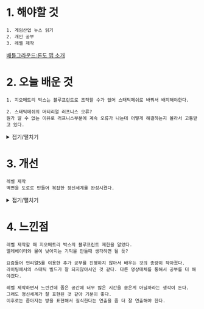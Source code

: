 # 1. 해야할 것
```
1. 게임산업 뉴스 읽기
2. 개인 공부
3. 레벨 제작
```
[배틀그라운드:론도 맵 소개](https://www.gameinsight.co.kr/news/articleView.html?idxno=31329)


# 2. 오늘 배운 것
```
1. 지오메트리 박스는 블루프린트로 조작할 수가 없어 스태틱메쉬로 바꿔서 배치해야한다.

2. 스태틱메쉬의 머티리얼 러프니스 오류?
뭔가 알 수 없는 이유로 러프니스부분에 계속 오류가 나는데 어떻게 해결하는지 몰라서 고통받고 있다.
```
<details>
<summary>접기/펼치기</summary>

![image](https://github.com/JM94Ent/TIL-WIL/assets/143363550/e768ae38-3311-4607-9582-892f3e687ecd)

</details>



# 3. 개선
```
레벨 제작
벽면을 도로로 만들어 복잡한 정신세계를 완성시켰다.
```
<details>
<summary>접기/펼치기</summary>

![image](https://github.com/JM94Ent/TIL-WIL/assets/143363550/758d67c3-59e2-4715-b3f2-a53d896327f7)

</details>



# 4. 느낀점
```
레벨 제작할 때 지오메트리 박스의 블루프린트 제한을 알았다.
엘레베이터와 물이 낮아지는 기믹을 만들때 생각하면 될 듯?

요즘들어 언리얼5를 이용한 추가 공부를 진행하지 않아서 배우는 것의 총량이 작아졌다.
라이팅에서의 스태틱 빌드가 잘 되지않아서인 것 같다. 다른 영상매체를 통해서 공부를 더 해야겠다.

레벨 제작하면서 느낀건데 좁은 공간에 너무 많은 시간을 쏟은게 아닐까라는 생각이 든다.
그래도 정신세계가 잘 표현된 것 같아 기분이 좋다.
이후로는 좁아지는 방을 표현해서 질식한다는 연출을 좀 더 잘 연출해야 한다.
```


